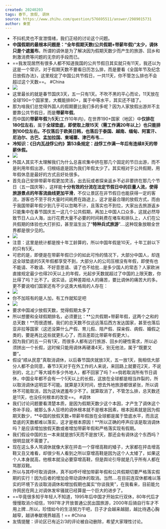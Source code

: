 ```yaml
---
created: 20240203
tags: 春节, 放假, 调休
source: https://www.zhihu.com/question/576695511/answer/2989015731
author: 秦萱
---
```

- 不抖机灵也不宣泄情绪，我们正经的讨论这个问题。
- **中国假期的最根本问题是：“全年假期天数(公共假期+带薪年假)”太少，调休只是个遮羞布**。所谓的调休是为了解决因为假期天数少而产生的旅游、回乡和刺激消费等问题的无奈的手段而已。
- ==我发现居然有很多人都不知道我国的公共节假日其实就只有11天，我还以为这是一个常识，对于假期天数不要看日历怎么排，而是要看《全国年节及纪念日放假办法》，这里规定了中国公共节假日，一共11天，你不管怎么排也不会超过这个天数==。
  #China
- ![](assets/2024/v2-de27873bf3b3c5c1abe902ca2416698f_720w.png)
- 这里最长的就是春节国庆3天，五一只有1天。不吹不黑的平心而论，11天放在全球190+个国家里，大概能排80+，属于中等水平，其实还不错了。
- 那为啥我们总觉得外国人的假期要比我们多的多呢？因为人家放假出游并不主要靠公共节假日，而是**带薪年假**。
- 而中国的**带薪年假**为**5天**(工作10年内)，在世界190+国家（地区）中**仅排在180位左右**，属于**全球垫底，**即使取上限15天（需工作满20年以上）也只能排到100位左右**。不仅落后于欧美日韩，也落后于泰国、越南、缅甸、阿富汗、尼泊尔、古巴、孟加拉国、柬埔寨、津巴布韦…**
- **冷知识：《日内瓦战俘公约》第53条规定：战俘工作满一年后有连续8天的带薪休假。**
- ![](assets/2024/v2-505e7a4a08d0311494df91f73a823ec6_720w.png)
- 外国人其实不太理解我们为什么总喜欢集中挤在那几个固定的节日出游，而不是利用年假出游，归根结底是因为我们年假太少了。其实相对于公共假期，用年假休息是最好的方式且好处很多。
- 首先自己安排带薪年假更加灵活，出去玩或者探亲返乡不必非要挤在那几个节日（五一国庆等），这样能**十分有效的分流在法定节假日中的巨量人流，使得旅游景点的年客流曲线更加平滑**，不仅让景区在非节假日也能获得一定的客流，游客也不至于将大量时间耗费在路途上，这才是最合理的放假方式，而由于我国带薪年假少到几乎可以忽略不计，且落实也不到位，大家出去旅游返乡只能集中在春节国庆五一这几个公共假期，再加上中国人口众多，这就必然导致节日人山人海，出行花费大量不必要的时间耗费在堵车和排队上，人们在公共假期的体验也大打折扣，甚至滋生出了“**特种兵式旅游**”....这种现象放眼全世界都是很少见的。
- ![](assets/2024/v2-cffa3de199105f66c33c1bae3902a015_720w.png)
- 注意：这里是统计都是按十年工龄算的，所以中国年假是10天，十年工龄以下的只有5天。
- 可悲的是，即便是在带薪年假已少的如此可怜的情况下，大部分中国人，却连这全球垫底的5天年假都享受不到，大部分人的公司压根没有年假，即使有也不能请、不敢请、不好意思请、请了也不给批…是多少国人的常态？人家欧洲直接规定最少也得20天以上的年假，光起步天数就超过了中国的上限天数，你比得了吗？比不了。说实话，这种差距给人的痛苦，要比调休的痛苦大的多。更不要说咱们国家还有不少这类大格局的人存在：
- ![](assets/2024/v2-486ddad21b917b00bcf5990f7ee4ce0e_720w.png)
- 你不加班有的是人加，有工作就知足吧
- ![](assets/2024/v2-69df579dea3833eff397f13ef434fc65_720w.png)
- 要求中国减少放假天数，觉得假期太多了
- 所以想要和全球假期排名，必须要比：**公共假期+带薪年假，这两个之和的总天数！**而很遗憾，我们的总天数不仅远远落后西方发达国家，甚至也落后亚非拉等国家（这还没算什么产假、育儿假、陪产假、探亲假、病假、婚假之类的，要是再比这些就更扎心了，而且差距比带薪年假更大）。
- 因为我们的五一只有1天，而很多人都有远行旅游、回乡的硬性需求，所以必须拼出一个长假，这时候只能用调休再硬凑4天，别无他法，属于“既要又要”。
- 假设“顺从民意”真取消调休，以后春节国庆就放3天，五一放1天，我相信大部分人都不会同意，春节3天对于在外工作的人来说，来回路上就要花2天，不说别的，北上广等大城市多少外地人，都不回家了吗？==倘若取消所有节日调休，中国全年都不会有一个5天以上的长假，这放在全球都是相当炸裂的，所以取消调休这明显不可能。就算是3天时间，想去外地旅游都很紧张，所以调休不可能取消，因为这块遮羞布少不了。就算取消了，不管怎么排，总天数还是11天，也没任何根本的改变==。
  #调休
- 我们讨论问题要看清楚本质，是因为假期天数少这个本因，才产生了调休这个弥补手段，被那么多人狂喷的调休根本就不是根本因素，根本因素就是因为假期天数少，**中国的放假天数+带薪年假放在全球都是属于垫底水平，而且这垫底的天数都难以落实，这才是根本原因！**所以正确的呼声应该是取消调休吗？是应该增加放假天数或者增加带薪年假和严格落实现有假期。
- 我们假设中国的五一本来就是放5天而不是放1天，那还会有调休这个东西吗？很明显就不需要了。
- 现在这么多人骂调休就像大家在抨击一个穿增高鞋的矮子，大家都在抨击增高鞋又丑又难看，却很少有人看到之所以穿增高鞋是因为这个人太矮了，如果这个人本身就高，他根本就没必要穿增高鞋，但是舆论引导就是几乎所有人都在骂那双鞋。
- 所以与其呼吁取消调休，真不如呼吁增加带薪年假和公共假期切要严格落实假期的实行！因为后者的增加会带动调休的取消。当然....在目前连双休都难以落实的环境下去谈取消调休和增加假期也属实“你谈我笑”，在我看来，目前能允许网民在网上对调休发牢骚就已经算是一个巨大的进步了。
- ==毕竟很多知乎年轻人不知道，1995年后中国才开始实行双休，80年代后才慢慢取消介绍信，1997年才开放普通公民出国旅游，2000年后骑自行车才不用上牌…所以，珍惜如今的生活努力干吧，日子才会越来越甜，越比待遇心胸越窄，越讲奉献境界越高！==
  #China
- 友情提醒：评论区已有近2/3的评论被自动删除，希望大家理性讨论。